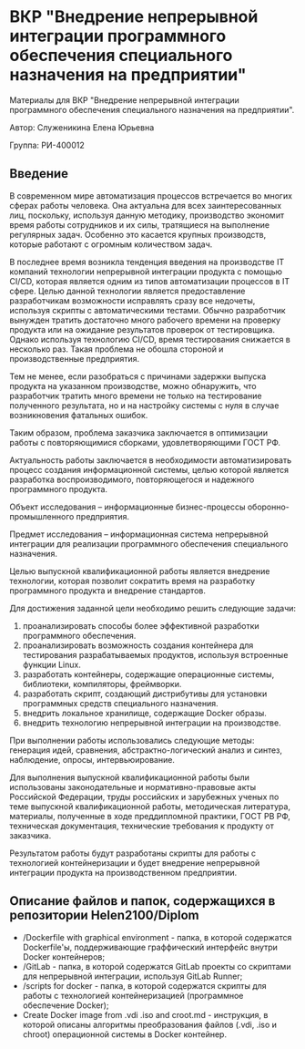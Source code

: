 # ВКР "Внедрение непрерывной интеграции программного обеспечения специального назначения на предприятии"
Материалы для ВКР "Внедрение непрерывной интеграции программного обеспечения специального назначения на предприятии". 

Автор: Служеникина Елена Юрьевна 

Группа: РИ-400012

## Введение
В современном мире автоматизация процессов встречается во многих сферах работы человека. Она актуальна для всех заинтересованных лиц, поскольку, используя данную методику, производство экономит время работы сотрудников и их силы, тратящиеся на выполнение регулярных задач. Особенно это касается крупных производств, которые работают с огромным количеством задач.

В последнее время возникла тенденция введения на производстве IT компаний технологии непрерывной интеграции продукта с помощью CI/CD, которая является одним из типов автоматизации процессов в IT сфере. Целью данной технологии является предоставление разработчикам возможности исправлять сразу все недочеты, используя скрипты с автоматическими тестами. Обычно разработчик вынужден тратить достаточно много рабочего времени на проверку продукта или на ожидание результатов проверок от тестировщика. Однако используя технологию CI/CD, время тестирования снижается в несколько раз. Такая проблема не обошла стороной и производственные предприятия.

Тем не менее, если разобраться с причинами задержки выпуска продукта на указанном производстве, можно обнаружить, что разработчик тратить много времени не только на тестирование полученного результата, но и на настройку системы с нуля в случае возникновения фатальных ошибок.

Таким образом, проблема заказчика заключается в оптимизации работы с повторяющимися сборками, удовлетворяющими ГОСТ РФ.

Актуальность работы заключается в необходимости автоматизировать процесс создания информационной системы, целью которой является разработка воспроизводимого, повторяющегося и надежного программного продукта.

Объект исследования – информационные бизнес-процессы оборонно-промышленного предприятия.

Предмет исследования – информационная система непрерывной интеграции для реализации программного обеспечения специального назначения.

Целью выпускной квалификационной работы является внедрение технологии, которая позволит сократить время на разработку программного продукта и внедрение стандартов.

Для достижения заданной цели необходимо решить следующие задачи:
1) проанализировать способы более эффективной разработки программного обеспечения.
2) проанализировать возможность создания контейнера для тестирования разрабатываемых продуктов, используя встроенные функции Linux.
3) разработать контейнеры, содержащие операционные системы, библиотеки, компиляторы, фреймворки.
4) разработать скрипт, создающий дистрибутивы для установки программных средств специального назначения.
5) внедрить локальное хранилище, содержащие Docker образы.
6) внедрить технологию непрерывной интеграции на производстве.

При выполнении работы использовались следующие методы: генерация идей, сравнения, абстрактно-логический анализ и синтез, наблюдение, опросы, интервьюирование.

Для выполнения выпускной квалификационной работы были использованы законодательные и нормативно-правовые акты Российской Федерации, труды российских и зарубежных ученых по теме выпускной квалификационной работы, методическая литература, материалы, полученные в ходе преддипломной практики, ГОСТ РВ РФ, техническая документация, технические требования к продукту от заказчика.

Результатом работы будут разработаны скрипты для работы с технологией контейнеризации и будет внедрение непрерывной интеграции продукта на производственном предприятии.

## Описание файлов и папок, содержащихся в репозитории Helen2100/Diplom

* /Dockerfile with graphical environment - папка, в которой содержатся Dockerfile'ы, поддерживающие граффический интерфейс внутри Docker контейнеров; 
* /GitLab - папка, в которой содержатся GitLab проекты со скриптами для непрерывной интеграции, используя GitLab Runner;
* /scripts for docker - папка, в которой содержатся скрипты для работы с технологией контейнеризацией (программное обеспечение Docker);
* Create Docker image from .vdi .iso and croot.md - инструкция, в которой описаны алгоритмы преобразования файлов (.vdi, .iso и chroot) операционной системы в Docker контейнер.
